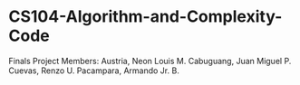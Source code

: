 # CS104-Algorithm-and-Complexity-Code
Finals Project
Members:  Austria, Neon Louis M. Cabuguang, Juan Miguel P. Cuevas, Renzo U. Pacampara, Armando Jr. B.
